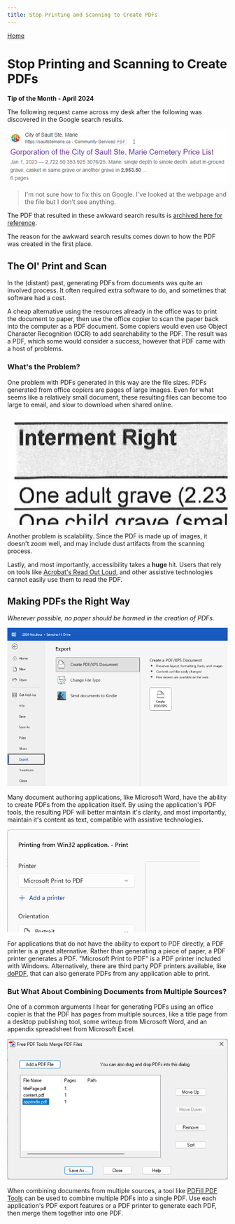 ```yaml
---
title: Stop Printing and Scanning to Create PDFs
---
```


[Home](https://cityssm.github.io/tip-of-the-month/)

# Stop Printing and Scanning to Create PDFs

**Tip of the Month - April 2024**

The following request came across my desk after the following was discovered in the Google search results.

![Google Search Result with Strange Typos](google-result.png)

> I'm not sure how to fix this on Google. I've looked at the webpage and the file but I don’t see anything.

The PDF that resulted in these awkward search results is [archived here for reference](scanned.pdf).

The reason for the awkward search results comes down to how the PDF was created in the first place.

## The Ol' Print and Scan

In the (distant) past, generating PDFs from documents was quite an involved process.
It often required extra software to do, and sometimes that software had a cost.

A cheap alternative using the resources already in the office was to print the document to paper,
then use the office copier to scan the paper back into the computer as a PDF document.
Some copiers would even use Object Character Recognition (OCR) to add searchability to the PDF.
The result was a PDF, which some would consider a success, however that PDF came with a host of problems.

### What's the Problem?

One problem with PDFs generated in this way are the file sizes.
PDFs generated from office copiers are pages of large images.
Even for what seems like a relatively small document, these resulting files can become too large to email,
and slow to download when shared online.

![Pixelated Text when Zoomed In](scalability.png)

Another problem is scalability. Since the PDF is made up of images, it doesn't zoom well,
and may include dust artifacts from the scanning process.

Lastly, and most importantly, accessibility takes a **huge** hit.
Users that rely on tools like [Acrobat's Read Out Loud](../03-mar/pdf-read-out-loud.md),
and other assistive technologies cannot easily use them to read the PDF.

## Making PDFs the Right Way

_Wherever possible, no paper should be harmed in the creation of PDFs._

![Microsoft Word's Export to PDF](word-to-pdf.png)

Many document authoring applications, like Microsoft Word, have the ability to create PDFs from the application itself.
By using the application's PDF tools, the resulting PDF will better maintain it's clarity, and most importantly,
maintain it's content as text, compatible with assistive technologies.

![Print to PDF Dialog](print-to-pdf.png)

For applications that do not have the ability to export to PDF directly,
a PDF printer is a great alternative.
Rather than generating a piece of paper, a PDF printer generates a PDF.
"Microsoft Print to PDF" is a PDF printer included with Windows.
Alternatively, there are third party PDF printers available, like [doPDF](https://www.dopdf.com/),
that can also generate PDFs from any application able to print.

### But What About Combining Documents from Multiple Sources?

One of a common arguments I hear for generating PDFs using an office copier
is that the PDF has pages from multiple sources,
like a title page from a desktop publishing tool,
some writeup from Microsoft Word,
and an appendix spreadsheet from Microsoft Excel.

![PDFill PDF Tools - Merge PDF Files](pdfill-merge.png)

When combining documents from multiple sources, a tool like
[PDFill PDF Tools](https://www.pdfill.com/pdf_tools_free.html)
can be used to combine multiple PDFs into a single PDF.
Use each application's PDF export features or a PDF printer to generate each PDF,
then merge them together into one PDF.
